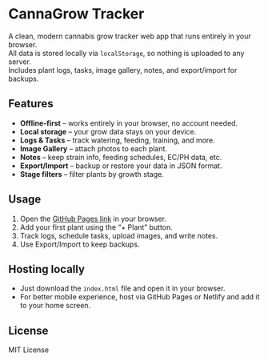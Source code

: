 # CannaGrow Tracker

A clean, modern cannabis grow tracker web app that runs entirely in your browser.  
All data is stored locally via `localStorage`, so nothing is uploaded to any server.  
Includes plant logs, tasks, image gallery, notes, and export/import for backups.

## Features
- **Offline-first** – works entirely in your browser, no account needed.
- **Local storage** – your grow data stays on your device.
- **Logs & Tasks** – track watering, feeding, training, and more.
- **Image Gallery** – attach photos to each plant.
- **Notes** – keep strain info, feeding schedules, EC/PH data, etc.
- **Export/Import** – backup or restore your data in JSON format.
- **Stage filters** – filter plants by growth stage.

## Usage
1. Open the [GitHub Pages link](#) in your browser.
2. Add your first plant using the “+ Plant” button.
3. Track logs, schedule tasks, upload images, and write notes.
4. Use Export/Import to keep backups.

## Hosting locally
- Just download the `index.html` file and open it in your browser.
- For better mobile experience, host via GitHub Pages or Netlify and add it to your home screen.

## License
MIT License
